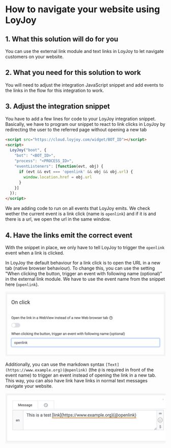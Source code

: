 # How to navigate your website using LoyJoy

## 1. What this solution will do for you

You can use the external link module and text links in LoyJoy to let navigate customers on your website.

## 2. What you need for this solution to work

You will need to adjust the integration JavaScript snippet and add events to the links
in the flow for this integration to work.

## 3. Adjust the integration snippet

You have to add a few lines for code to your LoyJoy integration snippet.
Basically, we have to program our snippet to react to link clicks in LoyJoy
by redirecting the user to the referred page without opening a new tab

```html
<script src="https://cloud.loyjoy.com/widget/BOT_ID"></script>
<script>
  LoyJoy("boot", {
    "bot": "<BOT_ID>",
    "process": "<PROCESS_ID>",
    "eventListeners": [function(evt, obj) {
      if (evt && evt === 'openlink' && obj && obj.url) {
        window.location.href = obj.url
      }
    }]
  });
</script>
```

We are adding code to run on all events that LoyJoy emits. We check wether the
current event is a link click (name is `openlink`) and if it is and there is a
url, we open the url in the same window.

## 4. Have the links emit the correct event

With the snippet in place, we only have to tell LoyJoy to trigger the `openlink`
event when a link is clicked.

In LoyJoy the default behaviour for a link click is to open the URL in a new
tab (native browser behaviour). To change this, you can use the setting
"When clicking the button, trigger an event with following name (optional)"
in the external link module. We have to use the event name from the snippet here
(`openlink`).


![External link module triggering an event](external_link.png "External link module triggering an event")


Additionally, you can use the markdown syntax
`[Text](https://www.example.org)(@openlink)` (the `@` is required in front of
the event name) to trigger an event instead of opening the link in a new tab.
This way, you can also have link have links in normal text messages navigate
your website.


![Text link triggering an event](text_link.png "Text link triggering an event")

